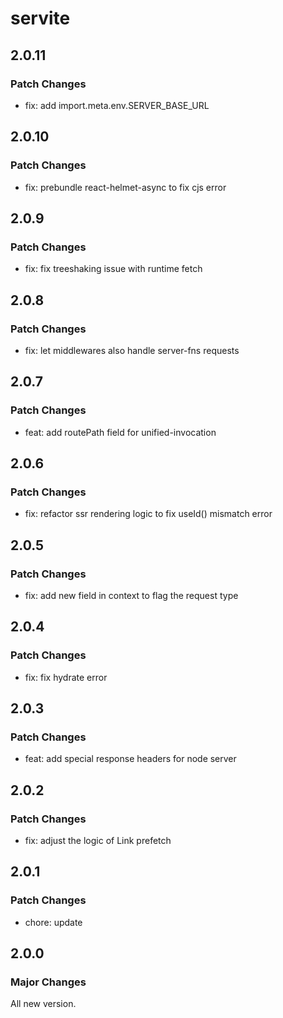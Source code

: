 # servite

## 2.0.11

### Patch Changes

- fix: add import.meta.env.SERVER_BASE_URL

## 2.0.10

### Patch Changes

- fix: prebundle react-helmet-async to fix cjs error

## 2.0.9

### Patch Changes

- fix: fix treeshaking issue with runtime fetch

## 2.0.8

### Patch Changes

- fix: let middlewares also handle server-fns requests

## 2.0.7

### Patch Changes

- feat: add routePath field for unified-invocation

## 2.0.6

### Patch Changes

- fix: refactor ssr rendering logic to fix useId() mismatch error

## 2.0.5

### Patch Changes

- fix: add new field in context to flag the request type

## 2.0.4

### Patch Changes

- fix: fix hydrate error

## 2.0.3

### Patch Changes

- feat: add special response headers for node server

## 2.0.2

### Patch Changes

- fix: adjust the logic of Link prefetch

## 2.0.1

### Patch Changes

- chore: update

## 2.0.0

### Major Changes

All new version.
